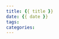 ```yaml
---
title: {{ title }}
date: {{ date }}
tags:
categories:
---
```



<div id="container"></div>
<link rel="stylesheet" href="https://imsun.github.io/gitment/style/default.css">
<script src="https://imsun.github.io/gitment/dist/gitment.browser.js"></script>
<script>
  var gitment = new Gitment({
    id: 'location.href', // 可选。默认为 location.href
    owner: 'Hieuzest', // 可以是你的GitHub用户名，也可以是github id
    repo: 'group4blog',
    oauth: {
      client_id: 'b53b0376640bfdfd489f',
      client_secret: '773c9215d96ed67d305be40b22b623b9a393d1a3',
    },
  })
  gitment.render('container')
</script>